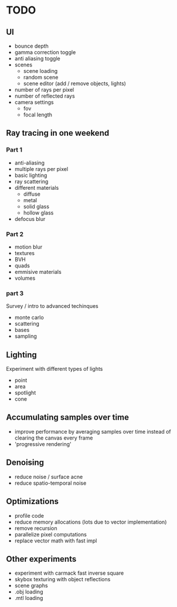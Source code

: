 # TODO

## UI

- bounce depth
- gamma correction toggle
- anti aliasing toggle
- scenes
  - scene loading
  - random scene
  - scene editor (add / remove objects, lights)
- number of rays per pixel
- number of reflected rays
- camera settings
  - fov
  - focal length

## Ray tracing in one weekend

### Part 1

- anti-aliasing
- multiple rays per pixel
- basic lighting
- ray scattering
- different materials
  - diffuse
  - metal
  - solid glass
  - hollow glass
- defocus blur

### Part 2

- motion blur
- textures
- BVH
- quads
- emmisive materials
- volumes

### part 3

Survey / intro to advanced techinques

- monte carlo
- scattering
- bases
- sampling

## Lighting

Experiment with different types of lights

- point
- area
- spotlight
- cone

## Accumulating samples over time

- improve performance by averaging samples over time instead of clearing the canvas every frame
- 'progressive rendering'

## Denoising

- reduce noise / surface acne
- reduce spatio-temporal noise

## Optimizations

- profile code
- reduce memory allocations (lots due to vector implementation)
- remove recursion
- parallelize pixel computations
- replace vector math with fast impl

## Other experiments

- experiment with carmack fast inverse square
- skybox texturing with object reflections
- scene graphs
- .obj loading
- .mtl loading
